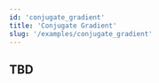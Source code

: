 ```yaml
---
id: 'conjugate_gradient'
title: 'Conjugate Gradient'
slug: '/examples/conjugate_gradient'
---
```


## TBD